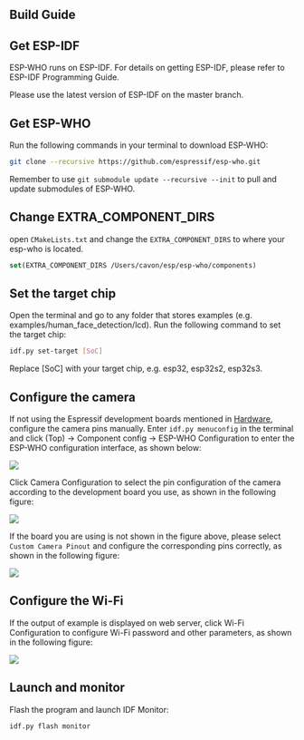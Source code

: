 ## Build Guide

## Get ESP-IDF

ESP-WHO runs on ESP-IDF. For details on getting ESP-IDF, please refer to ESP-IDF Programming Guide.

Please use the latest version of ESP-IDF on the master branch.

## Get ESP-WHO

Run the following commands in your terminal to download ESP-WHO:

```bash
git clone --recursive https://github.com/espressif/esp-who.git
```

Remember to use `git submodule update --recursive --init` to pull and update submodules of ESP-WHO.

## Change EXTRA_COMPONENT_DIRS

open `CMakeLists.txt` and change the `EXTRA_COMPONENT_DIRS` to where your esp-who is located.

```CMake
set(EXTRA_COMPONENT_DIRS /Users/cavon/esp/esp-who/components)
```

## Set the target chip

Open the terminal and go to any folder that stores examples (e.g. examples/human_face_detection/lcd). Run the following command to set the target chip:

```bash
idf.py set-target [SoC]
```

Replace [SoC] with your target chip, e.g. esp32, esp32s2, esp32s3.

## Configure the camera

If not using the Espressif development boards mentioned in [Hardware](#Hardware), configure the camera pins manually. Enter `idf.py menuconfig` in the terminal and click (Top) -> Component config -> ESP-WHO Configuration to enter the ESP-WHO configuration interface, as shown below:

![](./docs/img/esp-who_config.png)

Click Camera Configuration to select the pin configuration of the camera according to the development board you use, as shown in the following figure:

![](./docs/img/esp-who_config_camera_config_select_pinout.png)

If the board you are using is not shown in the figure above, please select ``Custom Camera Pinout`` and configure the corresponding pins correctly, as shown in the following figure: 

![](./docs/img/esp-who_config_camera_config_custom.png)

## Configure the Wi-Fi

If the output of example is displayed on web server, click Wi-Fi Configuration to configure Wi-Fi password and other parameters, as shown in the following figure: 

![](./docs/img/esp-who_config_wifi_config.png)

## Launch and monitor

Flash the program and launch IDF Monitor:

```bash
idf.py flash monitor
```
